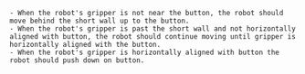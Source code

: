 
    - When the robot's gripper is not near the button, the robot should move behind the short wall up to the button.
    - When the robot's gripper is past the short wall and not horizontally aligned with button, the robot should continue moving until gripper is horizontally aligned with the button.
    - When the robot's gripper is horizontally aligned with button the robot should push down on button.